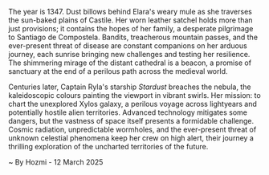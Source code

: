 
The year is 1347.  Dust billows behind Elara's weary mule as she traverses the sun-baked plains of Castile.  Her worn leather satchel holds more than just provisions; it contains the hopes of her family, a desperate pilgrimage to Santiago de Compostela.  Bandits, treacherous mountain passes, and the ever-present threat of disease are constant companions on her arduous journey, each sunrise bringing new challenges and testing her resilience. The shimmering mirage of the distant cathedral is a beacon, a promise of sanctuary at the end of a perilous path across the medieval world.


Centuries later, Captain Ryla's starship *Stardust* breaches the nebula, the kaleidoscopic colours painting the viewport in vibrant swirls. Her mission: to chart the unexplored Xylos galaxy, a perilous voyage across lightyears and potentially hostile alien territories. Advanced technology mitigates some dangers, but the vastness of space itself presents a formidable challenge.  Cosmic radiation, unpredictable wormholes, and the ever-present threat of unknown celestial phenomena keep her crew on high alert, their journey a thrilling exploration of the uncharted territories of the future.

~ By Hozmi - 12 March 2025
